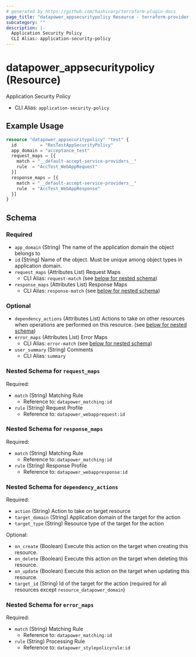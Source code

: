 ```yaml
---
# generated by https://github.com/hashicorp/terraform-plugin-docs
page_title: "datapower_appsecuritypolicy Resource - terraform-provider-datapower"
subcategory: ""
description: |-
  Application Security Policy
  CLI Alias: application-security-policy
---
```


# datapower_appsecuritypolicy (Resource)

Application Security Policy
  - CLI Alias: `application-security-policy`

## Example Usage

```terraform
resource "datapower_appsecuritypolicy" "test" {
  id         = "ResTestAppSecurityPolicy"
  app_domain = "acceptance_test"
  request_maps = [{
    match = "__default-accept-service-providers__"
    rule  = "AccTest_WebAppRequest"
  }]
  response_maps = [{
    match = "__default-accept-service-providers__"
    rule  = "AccTest_WebAppResponse"
  }]
}
```

<!-- schema generated by tfplugindocs -->
## Schema

### Required

- `app_domain` (String) The name of the application domain the object belongs to
- `id` (String) Name of the object. Must be unique among object types in application domain.
- `request_maps` (Attributes List) Request Maps
  - CLI Alias: `request-match` (see [below for nested schema](#nestedatt--request_maps))
- `response_maps` (Attributes List) Response Maps
  - CLI Alias: `response-match` (see [below for nested schema](#nestedatt--response_maps))

### Optional

- `dependency_actions` (Attributes List) Actions to take on other resources when operations are performed on this resource. (see [below for nested schema](#nestedatt--dependency_actions))
- `error_maps` (Attributes List) Error Maps
  - CLI Alias: `error-match` (see [below for nested schema](#nestedatt--error_maps))
- `user_summary` (String) Comments
  - CLI Alias: `summary`

<a id="nestedatt--request_maps"></a>
### Nested Schema for `request_maps`

Required:

- `match` (String) Matching Rule
  - Reference to: `datapower_matching:id`
- `rule` (String) Request Profile
  - Reference to: `datapower_webapprequest:id`


<a id="nestedatt--response_maps"></a>
### Nested Schema for `response_maps`

Required:

- `match` (String) Matching Rule
  - Reference to: `datapower_matching:id`
- `rule` (String) Response Profile
  - Reference to: `datapower_webappresponse:id`


<a id="nestedatt--dependency_actions"></a>
### Nested Schema for `dependency_actions`

Required:

- `action` (String) Action to take on target resource
- `target_domain` (String) Application domain of the target for the action
- `target_type` (String) Resource type of the target for the action

Optional:

- `on_create` (Boolean) Execute this action on the target when creating this resource.
- `on_delete` (Boolean) Execute this action on the target when deleting this resource.
- `on_update` (Boolean) Execute this action on the target when updating this resource.
- `target_id` (String) Id of the target for the action (required for all resources except `resource_datapower_domain`)


<a id="nestedatt--error_maps"></a>
### Nested Schema for `error_maps`

Required:

- `match` (String) Matching Rule
  - Reference to: `datapower_matching:id`
- `rule` (String) Processing Rule
  - Reference to: `datapower_stylepolicyrule:id`
